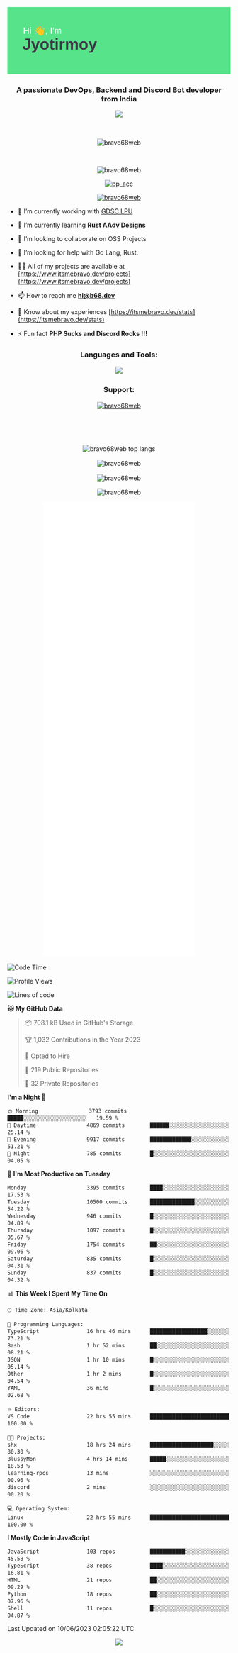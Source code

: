 <p align="center"><img src="header.png"></p>
<h3 align="center">A passionate DevOps, Backend and Discord Bot developer from India</h3>

<p align="center"><a href="https://discord.com/users/457039372009865226"><img src="https://lanyard-profile-readme.vercel.app/api/457039372009865226"></a></p>
                           
<br>
<p align="center"> <img src="https://komarev.com/ghpvc/?username=bravo68web&label=Profile%20views&color=0e75b6&style=flat" alt="bravo68web" /> </p>
<br>


<p align="center"><img src="https://github-profile-trophy.vercel.app/?username=bravo68web&theme=discord&column=3&row=2" alt="bravo68web" /> </p>
<p align="center"><img src="https://osu-embed.b68dev.xyz/pp_acc" alt="pp_acc" /> </p>

<p align="center"> <a href="https://twitter.com/bravo68web" target="blank"><img src="https://img.shields.io/twitter/follow/bravo68web?logo=twitter&style=for-the-badge" alt="bravo68web" /></a> </p>

- 🔭 I’m currently working with [GDSC LPU](https://gdsclpu.live/)

- 🌱 I’m currently learning **Rust AAdv Designs**

- 👯 I’m looking to collaborate on OSS Projects

- 🤝 I’m looking for help with Go Lang, Rust.

- 👨‍💻 All of my projects are available at [https://www.itsmebravo.dev/projects](https://www.itsmebravo.dev/projects)

<!-- - 💬 Ask me about **DF Techs** -->

- 📫 How to reach me **hi@b68.dev**

- 📄 Know about my experiences [https://itsmebravo.dev/stats](https://itsmebravo.dev/stats)

- ⚡ Fun fact **PHP Sucks and Discord Rocks !!!**

<h3 align="center">Languages and Tools:</h3>
<p align="center"> 
<img src="https://skillicons.dev/icons?i=aws,bash,c,cs,cpp,cloudflare,css,dart,devto,discord,bots,docker,electron,ember,emotion,express,fastapi,figma,firebase,flask,gcp,git,github,githubactions,go,gitlab,graphql,heroku,html,ai,ipfs,js,jest,linux,md,mastodon,mongodb,neovim,netlify,nextjs,nginx,nodejs,postgres,postman,powershell,py,react,redis,regex,replit,rocket,rust,sqlite,mysql,stackoverflow,styledcomponents,supabase,sentry,solidity,svg,tailwind,tauri,twitter,ts,unity,v,vercel,vim,vite,wasm,webpack,workers&perline=8&theme=dark" />
</p>

<h3 align="center">Support:</h3>
<p align="center"><a href="https://www.buymeacoffee.com/bravo68web"> <img align="center" src="https://cdn.buymeacoffee.com/buttons/v2/default-yellow.png" height="50" width="210" alt="bravo68web" /></a></p><br><br>
<br>

<p align="center"> <img align="center" src="https://github-readme-stats-sync.vercel.app/api/top-langs?username=bravo68web&count_private=true&show_icons=true&theme=radical&border_radius=10&&langs_count=10&layout=compact" alt="bravo68web top langs" /></p>

<p align="center"> <img align="center" src="https://github-readme-stats-sync.vercel.app/api?username=bravo68web&count_private=true&show_icons=true&theme=radical&border_radius=10" alt="bravo68web" /></p>

<p align="center"> <img align="center" src="https://github-readme-streak-stats.herokuapp.com?user=bravo68web&theme=dracula&hide_border=true" alt="bravo68web" /></p>

<p align="center"> <img align="center" src="https://github-readme-stats-sync.vercel.app/api/wakatime?username=bravo68web&count_private=true&show_icons=true&theme=aura_dark&border_radius=10&&langs_count=10&layout=compact&range=last_7_days" alt="bravo68web" /></p>

<p align="center"><img src="https://raw.githubusercontent.com/BRAVO68WEB/BRAVO68WEB/master/github-metrics.svg"></p>

<!--START_SECTION:waka-->
![Code Time](http://img.shields.io/badge/Code%20Time-4%2C850%20hrs%2042%20mins-blue)

![Profile Views](http://img.shields.io/badge/Profile%20Views-33-blue)

![Lines of code](https://img.shields.io/badge/From%20Hello%20World%20I%27ve%20Written-58.2%20million%20lines%20of%20code-blue)

**🐱 My GitHub Data** 

> 📦 708.1 kB Used in GitHub's Storage 
 > 
> 🏆 1,032 Contributions in the Year 2023
 > 
> 💼 Opted to Hire
 > 
> 📜 219 Public Repositories 
 > 
> 🔑 32 Private Repositories 
 > 
**I'm a Night 🦉** 

```text
🌞 Morning                3793 commits        █████░░░░░░░░░░░░░░░░░░░░   19.59 % 
🌆 Daytime                4869 commits        ██████░░░░░░░░░░░░░░░░░░░   25.14 % 
🌃 Evening                9917 commits        █████████████░░░░░░░░░░░░   51.21 % 
🌙 Night                  785 commits         █░░░░░░░░░░░░░░░░░░░░░░░░   04.05 % 
```
📅 **I'm Most Productive on Tuesday** 

```text
Monday                   3395 commits        ████░░░░░░░░░░░░░░░░░░░░░   17.53 % 
Tuesday                  10500 commits       ██████████████░░░░░░░░░░░   54.22 % 
Wednesday                946 commits         █░░░░░░░░░░░░░░░░░░░░░░░░   04.89 % 
Thursday                 1097 commits        █░░░░░░░░░░░░░░░░░░░░░░░░   05.67 % 
Friday                   1754 commits        ██░░░░░░░░░░░░░░░░░░░░░░░   09.06 % 
Saturday                 835 commits         █░░░░░░░░░░░░░░░░░░░░░░░░   04.31 % 
Sunday                   837 commits         █░░░░░░░░░░░░░░░░░░░░░░░░   04.32 % 
```


📊 **This Week I Spent My Time On** 

```text
🕑︎ Time Zone: Asia/Kolkata

💬 Programming Languages: 
TypeScript               16 hrs 46 mins      ██████████████████░░░░░░░   73.21 % 
Bash                     1 hr 52 mins        ██░░░░░░░░░░░░░░░░░░░░░░░   08.21 % 
JSON                     1 hr 10 mins        █░░░░░░░░░░░░░░░░░░░░░░░░   05.14 % 
Other                    1 hr 2 mins         █░░░░░░░░░░░░░░░░░░░░░░░░   04.54 % 
YAML                     36 mins             █░░░░░░░░░░░░░░░░░░░░░░░░   02.68 % 

🔥 Editors: 
VS Code                  22 hrs 55 mins      █████████████████████████   100.00 % 

🐱‍💻 Projects: 
shx                      18 hrs 24 mins      ████████████████████░░░░░   80.30 % 
BlussyMon                4 hrs 14 mins       █████░░░░░░░░░░░░░░░░░░░░   18.53 % 
learning-rpcs            13 mins             ░░░░░░░░░░░░░░░░░░░░░░░░░   00.96 % 
discord                  2 mins              ░░░░░░░░░░░░░░░░░░░░░░░░░   00.20 % 

💻 Operating System: 
Linux                    22 hrs 55 mins      █████████████████████████   100.00 % 
```

**I Mostly Code in JavaScript** 

```text
JavaScript               103 repos           ███████████░░░░░░░░░░░░░░   45.58 % 
TypeScript               38 repos            ████░░░░░░░░░░░░░░░░░░░░░   16.81 % 
HTML                     21 repos            ██░░░░░░░░░░░░░░░░░░░░░░░   09.29 % 
Python                   18 repos            ██░░░░░░░░░░░░░░░░░░░░░░░   07.96 % 
Shell                    11 repos            █░░░░░░░░░░░░░░░░░░░░░░░░   04.87 % 
```




 Last Updated on 10/06/2023 02:05:22 UTC
<!--END_SECTION:waka-->

<p align="center"><img src="https://bravo68web.me/images/header_.png"></p>


